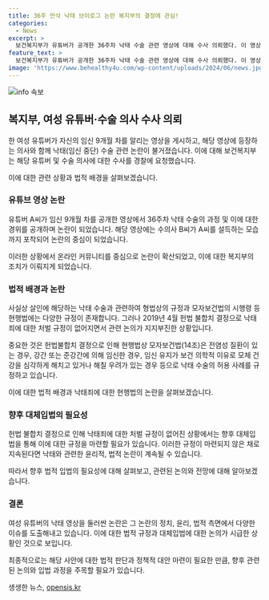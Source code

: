 ```yaml
---
title: 36주 만삭 낙태 브이로그 논란 복지부의 결정에 관심!
categories:
  - News
excerpt: >
  보건복지부가 유튜버가 공개한 36주차 낙태 수술 관련 영상에 대해 수사 의뢰했다. 이 영상은 여성이 9개월 차 임신을 중단한 것을 보여주며 논란이 일었다. 해당 영상은 온라인에서 성폭력이나 양심 결여 등의 비판을 받았으며, 낙태와 관련된 법적 규정에 대한 논의가 진전을 보이지 못하고 있다. 유튜브 영상에 대한 보건복지부의 조치가 논란을 더 확대시키고 있다.
feature_text: >
  보건복지부가 유튜버가 공개한 36주차 낙태 수술 관련 영상에 대해 수사 의뢰했다. 이 영상은 여성이 9개월 차 임신을 중단한 것을 보여주며 논란이 일었다. 해당 영상은 온라인에서 성폭력이나 양심 결여 등의 비판을 받았으며, 낙태와 관련된 법적 규정에 대한 논의가 진전을 보이지 못하고 있다. 유튜브 영상에 대한 보건복지부의 조치가 논란을 더 확대시키고 있다.
image: 'https://www.behealthy4u.com/wp-content/uploads/2024/06/news.jpg'
---
```


<p><img src="https://www.behealthy4u.com/wp-content/uploads/2024/06/news.jpg" alt="info 속보" /></p>

<h2 data-ke-size="size26">복지부, 여성 유튜버·수술 의사 수사 의뢰</h2>

<p>한 여성 유튜버가 자신의 임신 9개월 차를 알리는 영상을 게시하고, 해당 영상에 등장하는 의사와 함께 낙태(임신 중단) 수술 관련 논란이 불거졌습니다. 이에 대해 보건복지부는 해당 유튜버 및 수술 의사에 대한 수사를 경찰에 요청했습니다.</p>

<p data-ke-size="size16">이에 대한 관련 상황과 법적 배경을 살펴보겠습니다.</p>

<h3>유튜브 영상 논란</h3>

<p>유튜버 A씨가 임신 9개월 차를 공개한 영상에서 36주차 낙태 수술의 과정 및 이에 대한 경위를 공개하며 논란이 되었습니다. 해당 영상에는 수의사 B씨가 A씨를 설득하는 모습까지 포착되어 논란의 중심이 되었습니다.</p>

<p data-ke-size="size16">이러한 상황에서 온라인 커뮤니티를 중심으로 논란이 확산되었고, 이에 대한 복지부의 조치가 이뤄지게 되었습니다.</p>

<h3>법적 배경과 논란</h3>

<p>사실상 살인에 해당하는 낙태 수술과 관련하여 형법상의 규정과 모자보건법의 시행령 등 현행법에는 다양한 규정이 존재합니다. 그러나 2019년 4월 헌법 불합치 결정으로 낙태죄에 대한 처벌 규정이 없어지면서 관련 논의가 지지부진한 상황입니다.</p>

<p>중요한 것은 헌법불합치 결정으로 인해 현행법상 모자보건법(14조)은 전염성 질환이 있는 경우, 강간 또는 준강간에 의해 임신한 경우, 임신 유지가 보건 의학적 이유로 모체 건강을 심각하게 해치고 있거나 해칠 우려가 있는 경우 등으로 낙태 수술의 허용 사례를 규정하고 있습니다.</p>

<p data-ke-size="size16">이에 대한 법적 배경과 낙태죄에 대한 현행법의 논란을 살펴보겠습니다.</p>

<h3>향후 대체입법의 필요성</h3>

<p>헌법 불합치 결정으로 인해 낙태죄에 대한 처벌 규정이 없어진 상황에서는 향후 대체입법을 통해 이에 대한 규정을 마련할 필요가 있습니다. 이러한 규정이 마련되지 않은 채로 지속된다면 낙태와 관련한 윤리적, 법적 논란이 계속될 수 있습니다.</p>

<p data-ke-size="size16">따라서 향후 법적 입법의 필요성에 대해 살펴보고, 관련된 논의와 전망에 대해 알아보겠습니다.</p>

<h3>결론</h3>

<p>여성 유튜버의 낙태 영상을 둘러싼 논란은 그 논란의 정치, 윤리, 법적 측면에서 다양한 이슈를 도출해내고 있습니다. 이에 대한 법적 규정과 대체입법에 대한 논의가 시급한 상황인 것으로 보입니다.</p>

<p data-ke-size="size16">최종적으로는 해당 사안에 대한 법적 판단과 정책적 대안 마련이 필요한 만큼, 향후 관련된 논의와 입법 과정을 주목할 필요가 있습니다.</p>
생생한 뉴스, <a href="https://opensis.kr" rel="dofollow">opensis.kr</a>


